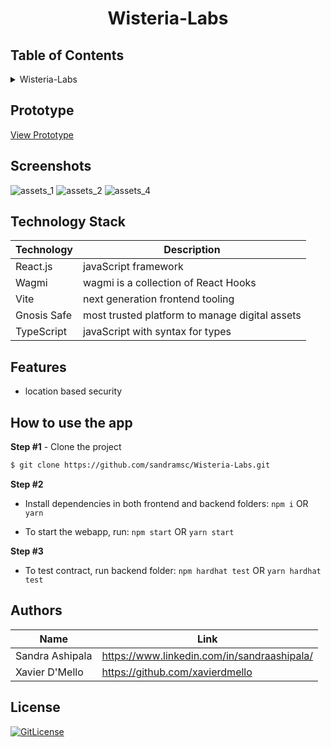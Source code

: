 <!-- Designed for ETHGlobal . Scaling Ethereum 03.2023 hackathon -->
  <h1 align="center">
Wisteria-Labs</h1>

## Table of Contents

<details>
<summary>Wisteria-Labs</summary>

- [Application Description](#application-description)
- [Table of Contents](#table-of-contents)
- [Prototype](#prototype)
- [Screenshots](#screenshots)
- [Technology Stack](#technology-stack)
- [Features](#features)
- [How to use the app](#how-to-use-the-app)
- [Authors](#authors)
- [License](#license)

</details>

## Prototype

[View Prototype](https://wisteria-labs.vercel.app/assets)

## Screenshots
![assets_1](https://user-images.githubusercontent.com/19821445/227278624-c961805c-b31d-4bcb-958d-edaaee04c2b8.PNG)
![assets_2](https://user-images.githubusercontent.com/19821445/227278656-2414c3d7-08c8-4b6c-b9b8-12530a9b7bff.PNG)
![assets_4](https://user-images.githubusercontent.com/19821445/227278600-a6e7b72b-3ed2-4ae3-965e-c39407c83272.PNG)
## Technology Stack

| Technology                                                    | Description                                                          |
| ------------------------------------------------------------- | -------------------------------------------------------------------- |
| React.js                                                      | javaScript framework                                               |
| Wagmi                                                      | wagmi is a collection of React Hooks                                                   |
| Vite                                                      | next generation frontend tooling                                                   |
| Gnosis Safe                                                      | most trusted platform to manage digital assets                                                  |
| TypeScript                                                      | javaScript with syntax for types                                                   |


## Features

- location based security


## How to use the app

**Step #1** - Clone the project

```bash
$ git clone https://github.com/sandramsc/Wisteria-Labs.git
```

**Step #2**

- Install dependencies in both frontend and backend folders: `npm i` OR `yarn`

- To start the webapp, run: `npm start` OR `yarn start`

**Step #3**

- To test contract, run backend folder: `npm hardhat test` OR `yarn hardhat test`


## Authors

| Name            | Link                                   |
| --------------- | -------------------------------------- |
| Sandra Ashipala | https://www.linkedin.com/in/sandraashipala/ |
| Xavier D'Mello | https://github.com/xavierdmello |

## License

[![GitLicense](https://img.shields.io/badge/License-MIT-lime.svg)](https://github.com/sandramsc/Wisteria-Labs/blob/main/LICENSE)
